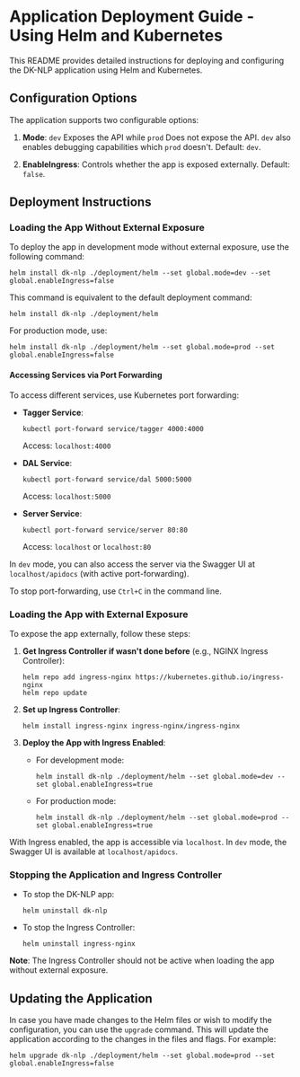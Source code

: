 # Application Deployment Guide - Using Helm and Kubernetes

This README provides detailed instructions for deploying and configuring the DK-NLP application using Helm and Kubernetes.

## Configuration Options

The application supports two configurable options:

1. **Mode**: `dev` Exposes the API while `prod` Does not expose the API. `dev` also enables debugging capabilities which `prod` doesn't. Default: `dev`.

2. **EnableIngress**: Controls whether the app is exposed externally. Default: `false`.

## Deployment Instructions

### Loading the App Without External Exposure

To deploy the app in development mode without external exposure, use the following command:

```shell
helm install dk-nlp ./deployment/helm --set global.mode=dev --set global.enableIngress=false
```

This command is equivalent to the default deployment command:

```shell
helm install dk-nlp ./deployment/helm
```

For production mode, use:

```shell
helm install dk-nlp ./deployment/helm --set global.mode=prod --set global.enableIngress=false
```

#### Accessing Services via Port Forwarding

To access different services, use Kubernetes port forwarding:

- **Tagger Service**:
  ```shell
  kubectl port-forward service/tagger 4000:4000
  ```
  Access: `localhost:4000`

- **DAL Service**:
  ```shell
  kubectl port-forward service/dal 5000:5000
  ```
  Access: `localhost:5000`

- **Server Service**:
  ```shell
  kubectl port-forward service/server 80:80
  ```
  Access: `localhost` or `localhost:80`

In `dev` mode, you can also access the server via the Swagger UI at `localhost/apidocs` (with active port-forwarding).

To stop port-forwarding, use `Ctrl+C` in the command line.

### Loading the App with External Exposure

To expose the app externally, follow these steps:

1. **Get Ingress Controller if wasn't done before** (e.g., NGINX Ingress Controller):
   ```shell
   helm repo add ingress-nginx https://kubernetes.github.io/ingress-nginx
   helm repo update
   ```
2. **Set up Ingress Controller**:
   ```shell
   helm install ingress-nginx ingress-nginx/ingress-nginx
   ```

3. **Deploy the App with Ingress Enabled**:
   - For development mode:
     ```shell
     helm install dk-nlp ./deployment/helm --set global.mode=dev --set global.enableIngress=true
     ```
   - For production mode:
     ```shell
     helm install dk-nlp ./deployment/helm --set global.mode=prod --set global.enableIngress=true
     ```

With Ingress enabled, the app is accessible via `localhost`. In `dev` mode, the Swagger UI is available at `localhost/apidocs`.

### Stopping the Application and Ingress Controller

- To stop the DK-NLP app:
  ```shell
  helm uninstall dk-nlp
  ```

- To stop the Ingress Controller:
  ```shell
  helm uninstall ingress-nginx
  ```

**Note**: The Ingress Controller should not be active when loading the app without external exposure.

## Updating the Application

In case you have made changes to the Helm files or wish to modify the configuration, you can use the `upgrade` command. This will update the application according to the changes in the files and flags. For example:

```shell
helm upgrade dk-nlp ./deployment/helm --set global.mode=prod --set global.enableIngress=false
```
